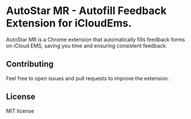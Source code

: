# AutoStar MR - Autofill Feedback Extension for iCloudEms.

AutoStar MR is a Chrome extension that automatically fills feedback forms on iCloud EMS, saving you time and ensuring consistent feedback.


## Contributing
Feel free to open issues and pull requests to improve the extension.

## License
MIT license

